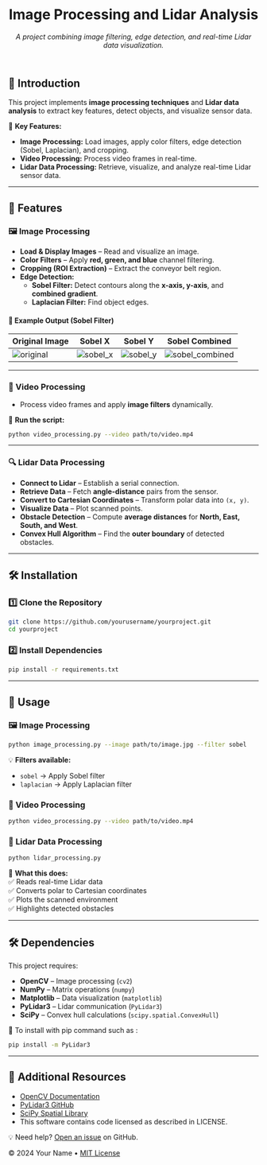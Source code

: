 <header>

# Image Processing and Lidar Analysis

_A project combining image filtering, edge detection, and real-time Lidar data visualization._

</header>

## 🚀 Introduction  

This project implements **image processing techniques** and **Lidar data analysis** to extract key features, detect objects, and visualize sensor data.  

📌 **Key Features:**  
- **Image Processing:** Load images, apply color filters, edge detection (Sobel, Laplacian), and cropping.  
- **Video Processing:** Process video frames in real-time.  
- **Lidar Data Processing:** Retrieve, visualize, and analyze real-time Lidar sensor data.  

---

## 📌 Features  

### 🖼️ Image Processing  
- **Load & Display Images** – Read and visualize an image.  
- **Color Filters** – Apply **red, green, and blue** channel filtering.  
- **Cropping (ROI Extraction)** – Extract the conveyor belt region.  
- **Edge Detection:**  
  - **Sobel Filter:** Detect contours along the **x-axis, y-axis**, and **combined gradient**.  
  - **Laplacian Filter:** Find object edges.  

#### 📸 Example Output (Sobel Filter)
| Original Image | Sobel X | Sobel Y | Sobel Combined |
|---------------|---------|---------|----------------|
| ![original](example_images/original.jpg) | ![sobel_x](example_images/sobel_x.jpg) | ![sobel_y](example_images/sobel_y.jpg) | ![sobel_combined](example_images/sobel_combined.jpg) |

---

### 🎥 Video Processing  
- Process video frames and apply **image filters** dynamically.  

📌 **Run the script:**  
```sh
python video_processing.py --video path/to/video.mp4
```

---

### 🔍 Lidar Data Processing  
- **Connect to Lidar** – Establish a serial connection.  
- **Retrieve Data** – Fetch **angle-distance** pairs from the sensor.  
- **Convert to Cartesian Coordinates** – Transform polar data into `(x, y)`.  
- **Visualize Data** – Plot scanned points.  
- **Obstacle Detection** – Compute **average distances** for **North, East, South, and West**.  
- **Convex Hull Algorithm** – Find the **outer boundary** of detected obstacles.  

---

## 🛠 Installation  

### 1️⃣ Clone the Repository  
```sh
git clone https://github.com/yourusername/yourproject.git
cd yourproject
```

### 2️⃣ Install Dependencies  
```sh
pip install -r requirements.txt
```

---

## 🚀 Usage  

### 🖼️ Image Processing  
```sh
python image_processing.py --image path/to/image.jpg --filter sobel
```
💡 **Filters available:**  
- `sobel` → Apply Sobel filter  
- `laplacian` → Apply Laplacian filter  

### 🎥 Video Processing  
```sh
python video_processing.py --video path/to/video.mp4
```

### 📡 Lidar Data Processing  
```sh
python lidar_processing.py
```

📌 **What this does:**  
✅ Reads real-time Lidar data  
✅ Converts polar to Cartesian coordinates  
✅ Plots the scanned environment  
✅ Highlights detected obstacles  

---

## 🛠 Dependencies  
This project requires:  
- **OpenCV** – Image processing (`cv2`)  
- **NumPy** – Matrix operations (`numpy`)  
- **Matplotlib** – Data visualization (`matplotlib`)  
- **PyLidar3** – Lidar communication (`PyLidar3`)  
- **SciPy** – Convex hull calculations (`scipy.spatial.ConvexHull`)  

📌 To install with pip command such as :  
```sh
pip install -m PyLidar3
```

---

<footer>

## 🔗 Additional Resources  
- [OpenCV Documentation](https://docs.opencv.org/)  
- [PyLidar3 GitHub](https://github.com/yourrepo/pylidar3)  
- [SciPy Spatial Library](https://docs.scipy.org/doc/scipy/reference/spatial.html)
- This software contains code licensed as described in LICENSE.

💡 Need help? [Open an issue](https://github.com/yourusername/yourproject/issues) on GitHub.

&copy; 2024 Your Name • [MIT License](LICENSE)  

</footer>
